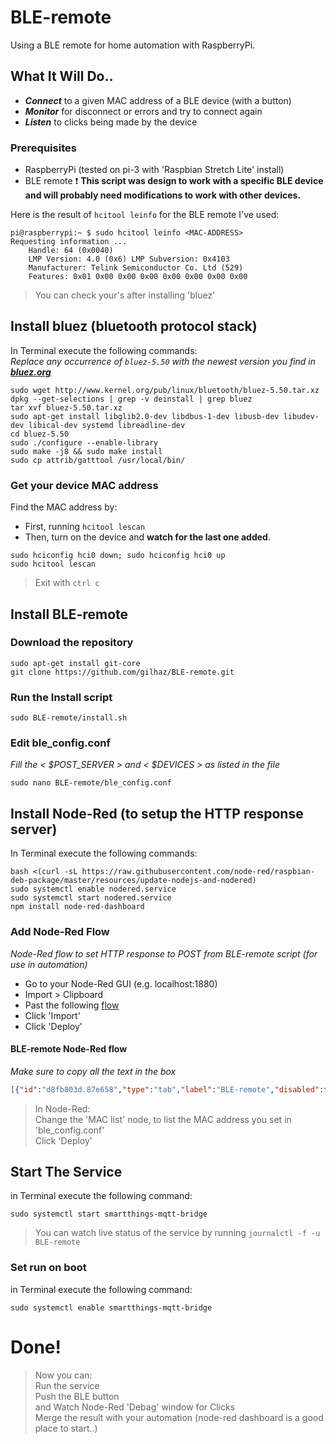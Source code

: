# BLE-remote

Using a BLE remote for home automation with RaspberryPi.

## What It Will Do..

- ***Connect*** to a given MAC address of a BLE device (with a button)
- ***Monitor*** for disconnect or errors and try to connect again
- ***Listen*** to clicks being made by the device

### Prerequisites
- RaspberryPi (tested on pi-3 with 'Raspbian Stretch Lite' install)
- BLE remote :exclamation: **This script was design to work with a specific BLE device and will probably need modifications to work with other devices.**

Here is the result of ```hcitool leinfo``` for the BLE remote I've used:
```shell
pi@raspberrypi:~ $ sudo hcitool leinfo <MAC-ADDRESS>
Requesting information ...
	Handle: 64 (0x0040)
	LMP Version: 4.0 (0x6) LMP Subversion: 0x4103
	Manufacturer: Telink Semiconductor Co. Ltd (529)
	Features: 0x01 0x00 0x00 0x00 0x00 0x00 0x00 0x00
```
> You can check your's after installing 'bluez'

## Install bluez (bluetooth protocol stack)
In Terminal execute the following commands:\
*Replace any occurrence of ```bluez-5.50``` with the newest version you find in* ***[bluez.org](http://www.bluez.org/download/)***

```shell
sudo wget http://www.kernel.org/pub/linux/bluetooth/bluez-5.50.tar.xz
dpkg --get-selections | grep -v deinstall | grep bluez
tar xvf bluez-5.50.tar.xz
sudo apt-get install libglib2.0-dev libdbus-1-dev libusb-dev libudev-dev libical-dev systemd libreadline-dev
cd bluez-5.50
sudo ./configure --enable-library
sudo make -j8 && sudo make install
sudo cp attrib/gatttool /usr/local/bin/
```

### Get your device MAC address  
Find the MAC address by:
- First, running ```hcitool lescan```
- Then, turn on the device and **watch for the last one added**.
```shell
sudo hciconfig hci0 down; sudo hciconfig hci0 up
sudo hcitool lescan
```
>Exit with ```ctrl c```

## Install BLE-remote
### Download the repository
```shell
sudo apt-get install git-core
git clone https://github.com/gilhaz/BLE-remote.git
```

### Run the Install script
```shell
sudo BLE-remote/install.sh
```

### Edit ble_config.conf
*Fill the < $POST_SERVER > and < $DEVICES > as listed in the file*
```shell
sudo nano BLE-remote/ble_config.conf
```

## Install Node-Red (to setup the HTTP response server)
In Terminal execute the following commands:
```shell
bash <(curl -sL https://raw.githubusercontent.com/node-red/raspbian-deb-package/master/resources/update-nodejs-and-nodered)
sudo systemctl enable nodered.service
sudo systemctl start nodered.service
npm install node-red-dashboard
```
### Add Node-Red Flow
*Node-Red flow to set HTTP response to POST from BLE-remote script (for use in automation)*
- Go to your Node-Red GUI (e.g. localhost:1880)
- Import > Clipboard
- Past the following [flow](#ble-remote-node-red-flow)
- Click 'Import'
- Click 'Deploy'

#### BLE-remote Node-Red flow
*Make sure to copy all the text in the box*
```json
[{"id":"d8fb803d.87e658","type":"tab","label":"BLE-remote","disabled":false,"info":""},{"id":"aac8f684.b0a22","type":"http in","z":"d8fb803d.87e658","name":"","url":"/BLE-remote","method":"post","upload":false,"swaggerDoc":"","x":90,"y":160,"wires":[["93c4ad11.7d4358","660362d6.eae364","393ae75d.74d858"]]},{"id":"f872ad39.b958f","type":"debug","z":"d8fb803d.87e658","name":"Clicks","active":true,"tosidebar":true,"console":false,"tostatus":false,"complete":"payload","targetType":"msg","x":610,"y":140,"wires":[]},{"id":"93c4ad11.7d4358","type":"http response","z":"d8fb803d.87e658","name":"http responce","statusCode":"","headers":{},"x":340,"y":100,"wires":[]},{"id":"238d1384.d32314","type":"change","z":"d8fb803d.87e658","name":"\"Device2\".clicks","rules":[{"t":"set","p":"payload","pt":"msg","to":"payload.clicks","tot":"msg"}],"action":"","property":"","from":"","to":"","reg":false,"x":460,"y":180,"wires":[["7f1ac3fe.096ccc"]]},{"id":"dd6282b0.10742","type":"change","z":"d8fb803d.87e658","name":"\"Device1\".clicks","rules":[{"t":"set","p":"payload","pt":"msg","to":"payload.clicks","tot":"msg"}],"action":"","property":"","from":"","to":"","reg":false,"x":460,"y":140,"wires":[["f872ad39.b958f"]]},{"id":"7f1ac3fe.096ccc","type":"debug","z":"d8fb803d.87e658","name":"Clicks","active":true,"tosidebar":true,"console":false,"tostatus":false,"complete":"payload","targetType":"msg","x":610,"y":180,"wires":[]},{"id":"660362d6.eae364","type":"switch","z":"d8fb803d.87e658","name":"MAC list","property":"payload.mac_address","propertyType":"msg","rules":[{"t":"eq","v":"11:11:11:11:11:11","vt":"str"},{"t":"eq","v":"22:22:22:22:22:22","vt":"str"},{"t":"else"}],"checkall":"true","repair":false,"outputs":3,"x":280,"y":160,"wires":[["dd6282b0.10742"],["238d1384.d32314"],["9185a6f7.b36e4"]]},{"id":"393ae75d.74d858","type":"debug","z":"d8fb803d.87e658","name":"full JSON","active":true,"tosidebar":true,"console":false,"tostatus":false,"complete":"payload","targetType":"msg","x":320,"y":60,"wires":[]},{"id":"9185a6f7.b36e4","type":"debug","z":"d8fb803d.87e658","name":"Debug","active":false,"tosidebar":true,"console":false,"tostatus":false,"complete":"payload","targetType":"msg","x":430,"y":220,"wires":[]}]
```
>In Node-Red:\
Change the 'MAC list' node, to list the MAC address you set in 'ble_config.conf'\
Click 'Deploy'

## Start The Service
in Terminal execute the following command:
```shell
sudo systemctl start smartthings-mqtt-bridge
```
>You can watch live status of the service by running ```journalctl -f -u BLE-remote```

### Set run on boot
in Terminal execute the following command:
```shell
sudo systemctl enable smartthings-mqtt-bridge
```

# Done!
> Now you can:\
Run the service\
Push the BLE button\
and Watch Node-Red 'Debag' window for Clicks\
Merge the result with your automation (node-red dashboard is a good place to start..)
